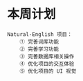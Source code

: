 # 本周计划

    Natural-English 项目：
        ① 完善词库功能
        ② 完善学习功能
        ③ 完善数据库相关操作
        ④ 优化项目的交互体验
        ⑤ 优化项目的 UI 视觉
